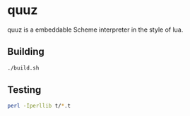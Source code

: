 # quuz

quuz is a embeddable Scheme interpreter in the style of lua.

## Building

```bash
./build.sh
```

## Testing

```bash
perl -Iperllib t/*.t
```
